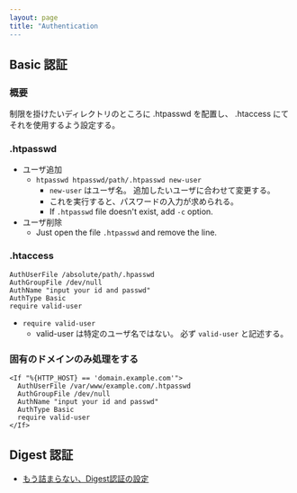 ```yaml
---
layout: page
title: "Authentication
---
```


## Basic 認証

### 概要

制限を掛けたいディレクトリのところに .htpasswd を配置し、
.htaccess にてそれを使用するよう設定する。

### .htpasswd

* ユーザ追加
    * `htpasswd htpasswd/path/.htpasswd new-user`
        * `new-user` はユーザ名。 追加したいユーザに合わせて変更する。
        * これを実行すると、パスワードの入力が求められる。
        * If `.htpasswd` file doesn't exist, add `-c` option. 
* ユーザ削除
    * Just open the file `.htpasswd` and remove the line.

### .htaccess

```
AuthUserFile /absolute/path/.hpasswd
AuthGroupFile /dev/null
AuthName "input your id and passwd"
AuthType Basic
require valid-user
```

* `require valid-user`
    * valid-user は特定のユーザ名ではない。 必ず `valid-user` と記述する。

### 固有のドメインのみ処理をする

```
<If "%{HTTP_HOST} == 'domain.example.com'">
  AuthUserFile /var/www/example.com/.htpasswd
  AuthGroupFile /dev/null
  AuthName "input your id and passwd"
  AuthType Basic
  require valid-user
</If>
```

## Digest 認証

* [もう詰まらない、Digest認証の設定](https://qiita.com/miyazawa214/items/45c5e6a5109dc9e12e65)

